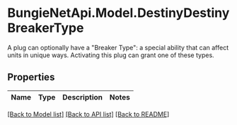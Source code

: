 # BungieNetApi.Model.DestinyDestinyBreakerType
A plug can optionally have a \"Breaker Type\": a special ability that can affect units in unique ways. Activating this plug can grant one of these types.
## Properties

Name | Type | Description | Notes
------------ | ------------- | ------------- | -------------

[[Back to Model list]](../README.md#documentation-for-models) [[Back to API list]](../README.md#documentation-for-api-endpoints) [[Back to README]](../README.md)


